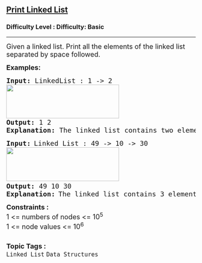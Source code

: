 <h2><a href="https://www.geeksforgeeks.org/problems/print-linked-list-elements/1">Print Linked List</a></h2><h3>Difficulty Level : Difficulty: Basic</h3><hr><div class="problems_problem_content__Xm_eO"><p><span style="font-size: 18px;">Given a linked list. Print all the elements of the linked list separated by space followed.</span></p>
<p><strong><span style="font-size: 18px;">Examples:</span></strong></p>
<pre><span style="font-size: 18px;"><strong>Input: </strong>LinkedList : 1 -&gt; 2<br><img src="https://media.geeksforgeeks.org/img-practice/prod/addEditProblem/700004/Web/Other/blobid0_1720707152.png" width="300" height="90"></span>
<span style="font-size: 18px;"><strong>Output: </strong>1 2</span>
<span style="font-size: 18px;"><strong>Explanation: </strong>The linked list contains two elements 1 and 2.The elements are printed in a single line.</span></pre>
<pre><strong><span style="font-size: 18px;">Input:</span> </strong><span style="font-size: 18px;">Linked List : 49 -&gt; 10 -&gt; 30<br></span><img src="https://media.geeksforgeeks.org/img-practice/prod/addEditProblem/700004/Web/Other/blobid1_1720707177.png" width="300" height="90"> <br><strong><span style="font-size: 18px;">Output: </span></strong><span style="font-size: 18px;">49 10 30</span>
<strong><span style="font-size: 18px;">Explanation:</span> </strong><span style="font-size: 18px;">The linked list contains 3 elements 49, 10 and 30. The elements are printed in a single line.</span></pre>
<div><strong><span style="font-size: 18px;">Constraints :</span></strong></div>
<div><span style="font-size: 18px;">1 &lt;= numbers of nodes &lt;= 10<sup>5</sup></span></div>
<div><span style="font-size: 18px;">1 &lt;= node values &lt;= 10<sup>6</sup></span></div></div><br><p><span style=font-size:18px><strong>Topic Tags : </strong><br><code>Linked List</code>&nbsp;<code>Data Structures</code>&nbsp;
